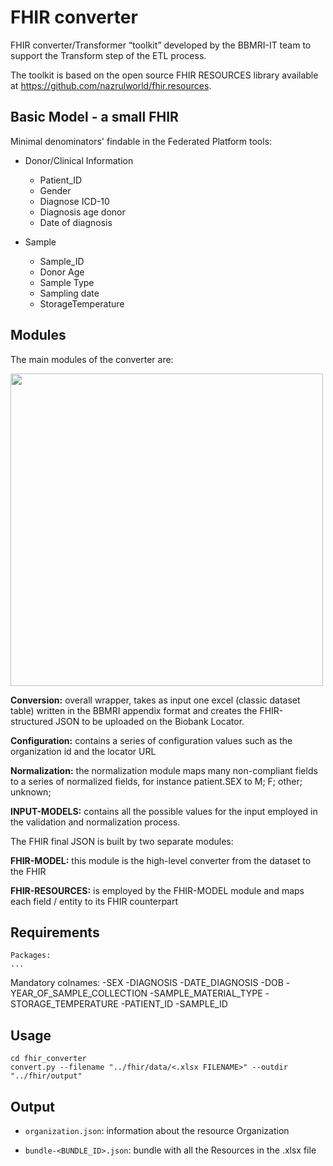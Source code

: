 # FHIR converter

FHIR converter/Transformer “toolkit” developed by the BBMRI-IT team to support the Transform step of the ETL process. 

The toolkit is based on the open source FHIR RESOURCES library available at https://github.com/nazrulworld/fhir.resources.

<!-- The toolkit uses the [CRC-ADOPT](https://ec.europa.eu/research/participants/documents/downloadPublic?documentIds=080166e5c9716d4e&appId=PPGMS) common data model. -->


## Basic Model - a small FHIR

Minimal denominators' findable in the Federated Platform tools:  

* Donor/Clinical Information
    - Patient_ID
    - Gender                  
    - Diagnose ICD-10
    - Diagnosis age donor 
    - Date of diagnosis


* Sample
    - Sample_ID
    - Donor Age
    - Sample Type             
    - Sampling date 
    - StorageTemperature     

## Modules

The main modules of the converter are: 

<img src="https://github.com/antocruo/bbdataeng/assets/51079644/1e590644-4a46-48ba-9331-2499c8725259" width="500" height="500"/>

**Conversion:** overall wrapper, takes as input one excel (classic dataset table) written in the BBMRI appendix format and creates the FHIR-structured JSON to be uploaded on the Biobank Locator. 

**Configuration:** contains a series of configuration values such as the organization id and the locator URL

**Normalization:** the normalization module maps many non-compliant fields to a series of normalized fields, for instance patient.SEX to M; F; other; unknown; 

**INPUT-MODELS:** contains all the possible values for the input employed in the validation and normalization process.

The FHIR final JSON is built by two separate modules: 

**FHIR-MODEL:** this module is the high-level converter from the dataset to the FHIR  

**FHIR-RESOURCES:** is employed by the FHIR-MODEL module and maps each field / entity to its FHIR counterpart 

## Requirements
``` shell
Packages:
...
```

Mandatory colnames:
-SEX
-DIAGNOSIS
-DATE_DIAGNOSIS
-DOB
-YEAR_OF_SAMPLE_COLLECTION
-SAMPLE_MATERIAL_TYPE
-STORAGE_TEMPERATURE
-PATIENT_ID
-SAMPLE_ID


## Usage
``` shell
cd fhir_converter
convert.py --filename "../fhir/data/<.xlsx FILENAME>" --outdir "../fhir/output"
```

## Output

* `organization.json`: information about the resource Organization

<!-- * `test{patient_ID}SAMPLE.json`: information about the resource Patient -->
* `bundle-<BUNDLE_ID>.json`: bundle with all the Resources in the .xlsx file 



